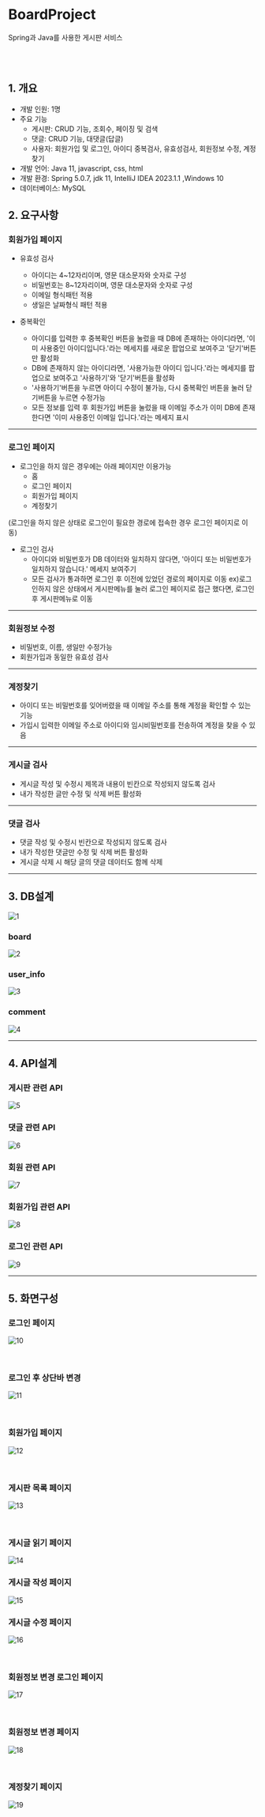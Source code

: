 # BoardProject
Spring과 Java를 사용한 게시판 서비스

<br>
<br>

## 1. 개요

- 개발 인원: 1명
- 주요 기능
  - 게시판: CRUD 기능, 조회수, 페이징 및 검색
  - 댓글: CRUD 기능, 대댓글(답글)
  - 사용자: 회원가입 및 로그인, 아이디 중복검사, 유효성검사, 회원정보 수정, 계정찾기
- 개발 언어: Java 11, javascript, css, html
- 개발 환경: Spring 5.0.7, jdk 11, IntelliJ IDEA 2023.1.1 ,Windows 10
- 데이터베이스: MySQL


## 2. 요구사항

### 회원가입 페이지
- 유효성 검사

  - 아이디는 4~12자리이며, 영문 대소문자와 숫자로 구성
  - 비밀번호는 8~12자리이며, 영문 대소문자와 숫자로 구성
  - 이메일 형식패턴 적용
  - 생일은 날짜형식 패턴 적용


- 중복확인

  - 아이디를 입력한 후 중복확인 버튼을 눌렀을 때 DB에 존재하는 아이디라면, '이미 사용중인 아이디입니다.'라는
메세지를 새로운 팝업으로 보여주고 '닫기'버튼만 활성화
  - DB에 존재하지 않는 아이디라면, '사용가능한 아이디 입니다.'라는 메세지를 팝업으로 보여주고 '사용하기'와
'닫기'버튼을 활성화
  - '사용하기'버튼을 누르면 아이디 수정이 불가능, 다시 중복확인 버튼을 눌러 닫기버튼을 누르면 수정가능
  - 모든 정보를 입력 후 회원가입 버튼을 눌렀을 때 이메일 주소가 이미 DB에 존재한다면 '이미 사용중인 이메일
입니다.'라는 메세지 표시

---

### 로그인 페이지

- 로그인을 하지 않은 경우에는 아래 페이지만 이용가능
  - 홈
  - 로그인 페이지
  - 회원가입 페이지
  - 계정찾기

(로그인을 하지 않은 상태로 로그인이 필요한 경로에 접속한 경우 로그인 페이지로 이동)


- 로그인 검사
  - 아이디와 비밀번호가 DB 데이터와 일치하지 않다면, '아이디 또는 비밀번호가 일치하지 않습니다.' 메세지
    보여주기
  - 모든 검사가 통과하면 로그인 후 이전에 있었던 경로의 페이지로 이동
    ex)로그인하지 않은 상태에서 게시판메뉴를 눌러 로그인 페이지로 접근 했다면, 로그인 후 게시판메뉴로 이동
    
---    
    
### 회원정보 수정
- 비밀번호, 이름, 생일만 수정가능
- 회원가입과 동일한 유효성 검사

---

### 계정찾기
- 아이디 또는 비밀번호를 잊어버렸을 때 이메일 주소를 통해 계정을 확인할 수 있는 기능
- 가입시 입력한 이메일 주소로 아이디와 임시비밀번호를 전송하여 계정을 찾을 수 있음

---

### 게시글 검사
- 게시글 작성 및 수정시 제목과 내용이 빈칸으로 작성되지 않도록 검사
- 내가 작성한 글만 수정 및 삭제 버튼 활성화

---

### 댓글 검사
- 댓글 작성 및 수정시 빈칸으로 작성되지 않도록 검사
- 내가 작성한 댓글만 수정 및 삭제 버튼 활성화
- 게시글 삭제 시 해당 글의 댓글 데이터도 함께 삭제

---

## 3. DB설계

![1](https://github.com/Choi-SeungMi/BoardProject/assets/115157482/a12f6227-b435-46ce-b288-2f85ae5a6086)


### board
![2](https://github.com/Choi-SeungMi/BoardProject/assets/115157482/f0d38f02-b9c8-4ba2-b52a-c6c0a0c87d04)


### user_info

![3](https://github.com/Choi-SeungMi/BoardProject/assets/115157482/a0acb740-4124-4e89-8686-c43fa3bf0b68)

### comment
![4](https://github.com/Choi-SeungMi/BoardProject/assets/115157482/b7199454-9859-4388-abf3-6b0fe0df3a87)


---

## 4. API설계

### 게시판 관련 API
![5](https://github.com/Choi-SeungMi/BoardProject/assets/115157482/a3424eca-31fb-434f-a94e-d17b5fc2be25)


### 댓글 관련 API
![6](https://github.com/Choi-SeungMi/BoardProject/assets/115157482/6998b8ad-5b69-470d-8d46-6e7869db62bb)

### 회원 관련 API
![7](https://github.com/Choi-SeungMi/BoardProject/assets/115157482/a2ea6425-73b5-4110-a431-4930a48e6539)

### 회원가입 관련 API
![8](https://github.com/Choi-SeungMi/BoardProject/assets/115157482/59597c55-abf0-4acd-969a-7d8419e8b4d8)


### 로그인 관련 API
![9](https://github.com/Choi-SeungMi/BoardProject/assets/115157482/b975ba9b-13df-40ba-a8f2-2855df989f2e)

---

## 5. 화면구성

### 로그인 페이지

![10](https://github.com/Choi-SeungMi/BoardProject/assets/115157482/904f133d-43dc-4380-9ed4-2bf4ea8754b1)


<br>

### 로그인 후 상단바 변경

![11](https://github.com/Choi-SeungMi/BoardProject/assets/115157482/1a1e51e0-b182-47aa-b551-1aaa00f99188)

<br>

### 회원가입 페이지
![12](https://github.com/Choi-SeungMi/BoardProject/assets/115157482/51c445bb-378f-48d5-89d1-a4e3ef14eee6)


<br>

### 게시판 목록 페이지
![13](https://github.com/Choi-SeungMi/BoardProject/assets/115157482/0761ee95-96be-45c7-8061-370b2a158709)


<br>

### 게시글 읽기 페이지

![14](https://github.com/Choi-SeungMi/BoardProject/assets/115157482/5462fdc5-eb0d-450b-a6d0-0ee61fb71f90)

### 게시글 작성 페이지

![15](https://github.com/Choi-SeungMi/BoardProject/assets/115157482/ad4a5590-6c23-4870-9ca4-f1ba11cd1351)

### 게시글 수정 페이지
![16](https://github.com/Choi-SeungMi/BoardProject/assets/115157482/63284a0a-a2b3-4aa2-a357-5d5fdf6fac4b)


<br>

### 회원정보 변경 로그인 페이지
![17](https://github.com/Choi-SeungMi/BoardProject/assets/115157482/4784fa6d-6c0e-481f-8b94-782aa96995d8)


<br>

### 회원정보 변경 페이지
![18](https://github.com/Choi-SeungMi/BoardProject/assets/115157482/c1098e6f-00e1-4f07-bc3a-a4e84129bb70)


<br>

### 계정찾기 페이지

![19](https://github.com/Choi-SeungMi/BoardProject/assets/115157482/3cc245be-2292-4020-82c9-161de12ea3f6)











